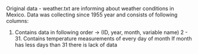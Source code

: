 Original data - weather.txt are informing about weather conditions in Mexico. Data was collecting since 1955 year and consists of following columns:
1. Contains data in following order -> (ID, year, month, variable name)
2 - 31. Contains temperature measurements of every day of month
If month has less days than 31 there is lack of data
